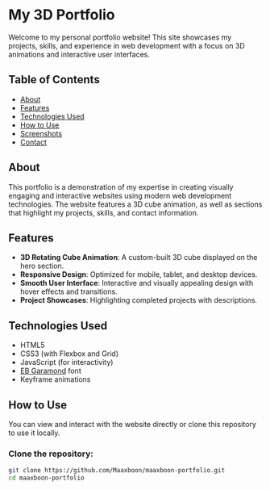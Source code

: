 # My 3D Portfolio

Welcome to my personal portfolio website! This site showcases my projects, skills, and experience in web development with a focus on 3D animations and interactive user interfaces.

## Table of Contents

- [About](#about)
- [Features](#features)
- [Technologies Used](#technologies-used)
- [How to Use](#how-to-use)
- [Screenshots](#screenshots)
- [Contact](#contact)

## About

This portfolio is a demonstration of my expertise in creating visually engaging and interactive websites using modern web development technologies. The website features a 3D cube animation, as well as sections that highlight my projects, skills, and contact information.

## Features

- **3D Rotating Cube Animation**: A custom-built 3D cube displayed on the hero section.
- **Responsive Design**: Optimized for mobile, tablet, and desktop devices.
- **Smooth User Interface**: Interactive and visually appealing design with hover effects and transitions.
- **Project Showcases**: Highlighting completed projects with descriptions.

## Technologies Used

- HTML5
- CSS3 (with Flexbox and Grid)
- JavaScript (for interactivity)
- [EB Garamond](https://fonts.google.com/specimen/EB+Garamond) font
- Keyframe animations

## How to Use

You can view and interact with the website directly or clone this repository to use it locally.

### Clone the repository:

```bash
git clone https://github.com/Maaxboon/maaxboon-portfolio.git
cd maaxboon-portfolio
```

